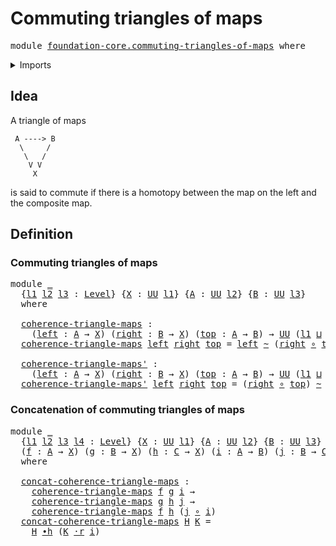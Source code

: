# Commuting triangles of maps

<pre class="Agda"><a id="40" class="Keyword">module</a> <a id="47" href="foundation-core.commuting-triangles-of-maps.html" class="Module">foundation-core.commuting-triangles-of-maps</a> <a id="91" class="Keyword">where</a>
</pre>
<details><summary>Imports</summary>

<pre class="Agda"><a id="147" class="Keyword">open</a> <a id="152" class="Keyword">import</a> <a id="159" href="foundation.universe-levels.html" class="Module">foundation.universe-levels</a>

<a id="187" class="Keyword">open</a> <a id="192" class="Keyword">import</a> <a id="199" href="foundation-core.function-types.html" class="Module">foundation-core.function-types</a>
<a id="230" class="Keyword">open</a> <a id="235" class="Keyword">import</a> <a id="242" href="foundation-core.homotopies.html" class="Module">foundation-core.homotopies</a>
<a id="269" class="Keyword">open</a> <a id="274" class="Keyword">import</a> <a id="281" href="foundation-core.whiskering-homotopies.html" class="Module">foundation-core.whiskering-homotopies</a>
</pre>
</details>

## Idea

A triangle of maps

```text
 A ----> B
  \     /
   \   /
    V V
     X
```

is said to commute if there is a homotopy between the map on the left and the
composite map.

## Definition

### Commuting triangles of maps

<pre class="Agda"><a id="573" class="Keyword">module</a> <a id="580" href="foundation-core.commuting-triangles-of-maps.html#580" class="Module">_</a>
  <a id="584" class="Symbol">{</a><a id="585" href="foundation-core.commuting-triangles-of-maps.html#585" class="Bound">l1</a> <a id="588" href="foundation-core.commuting-triangles-of-maps.html#588" class="Bound">l2</a> <a id="591" href="foundation-core.commuting-triangles-of-maps.html#591" class="Bound">l3</a> <a id="594" class="Symbol">:</a> <a id="596" href="Agda.Primitive.html#591" class="Postulate">Level</a><a id="601" class="Symbol">}</a> <a id="603" class="Symbol">{</a><a id="604" href="foundation-core.commuting-triangles-of-maps.html#604" class="Bound">X</a> <a id="606" class="Symbol">:</a> <a id="608" href="Agda.Primitive.html#320" class="Primitive">UU</a> <a id="611" href="foundation-core.commuting-triangles-of-maps.html#585" class="Bound">l1</a><a id="613" class="Symbol">}</a> <a id="615" class="Symbol">{</a><a id="616" href="foundation-core.commuting-triangles-of-maps.html#616" class="Bound">A</a> <a id="618" class="Symbol">:</a> <a id="620" href="Agda.Primitive.html#320" class="Primitive">UU</a> <a id="623" href="foundation-core.commuting-triangles-of-maps.html#588" class="Bound">l2</a><a id="625" class="Symbol">}</a> <a id="627" class="Symbol">{</a><a id="628" href="foundation-core.commuting-triangles-of-maps.html#628" class="Bound">B</a> <a id="630" class="Symbol">:</a> <a id="632" href="Agda.Primitive.html#320" class="Primitive">UU</a> <a id="635" href="foundation-core.commuting-triangles-of-maps.html#591" class="Bound">l3</a><a id="637" class="Symbol">}</a>
  <a id="641" class="Keyword">where</a>

  <a id="650" href="foundation-core.commuting-triangles-of-maps.html#650" class="Function">coherence-triangle-maps</a> <a id="674" class="Symbol">:</a>
    <a id="680" class="Symbol">(</a><a id="681" href="foundation-core.commuting-triangles-of-maps.html#681" class="Bound">left</a> <a id="686" class="Symbol">:</a> <a id="688" href="foundation-core.commuting-triangles-of-maps.html#616" class="Bound">A</a> <a id="690" class="Symbol">→</a> <a id="692" href="foundation-core.commuting-triangles-of-maps.html#604" class="Bound">X</a><a id="693" class="Symbol">)</a> <a id="695" class="Symbol">(</a><a id="696" href="foundation-core.commuting-triangles-of-maps.html#696" class="Bound">right</a> <a id="702" class="Symbol">:</a> <a id="704" href="foundation-core.commuting-triangles-of-maps.html#628" class="Bound">B</a> <a id="706" class="Symbol">→</a> <a id="708" href="foundation-core.commuting-triangles-of-maps.html#604" class="Bound">X</a><a id="709" class="Symbol">)</a> <a id="711" class="Symbol">(</a><a id="712" href="foundation-core.commuting-triangles-of-maps.html#712" class="Bound">top</a> <a id="716" class="Symbol">:</a> <a id="718" href="foundation-core.commuting-triangles-of-maps.html#616" class="Bound">A</a> <a id="720" class="Symbol">→</a> <a id="722" href="foundation-core.commuting-triangles-of-maps.html#628" class="Bound">B</a><a id="723" class="Symbol">)</a> <a id="725" class="Symbol">→</a> <a id="727" href="Agda.Primitive.html#320" class="Primitive">UU</a> <a id="730" class="Symbol">(</a><a id="731" href="foundation-core.commuting-triangles-of-maps.html#585" class="Bound">l1</a> <a id="734" href="Agda.Primitive.html#804" class="Primitive Operator">⊔</a> <a id="736" href="foundation-core.commuting-triangles-of-maps.html#588" class="Bound">l2</a><a id="738" class="Symbol">)</a>
  <a id="742" href="foundation-core.commuting-triangles-of-maps.html#650" class="Function">coherence-triangle-maps</a> <a id="766" href="foundation-core.commuting-triangles-of-maps.html#766" class="Bound">left</a> <a id="771" href="foundation-core.commuting-triangles-of-maps.html#771" class="Bound">right</a> <a id="777" href="foundation-core.commuting-triangles-of-maps.html#777" class="Bound">top</a> <a id="781" class="Symbol">=</a> <a id="783" href="foundation-core.commuting-triangles-of-maps.html#766" class="Bound">left</a> <a id="788" href="foundation-core.homotopies.html#2717" class="Function Operator">~</a> <a id="790" class="Symbol">(</a><a id="791" href="foundation-core.commuting-triangles-of-maps.html#771" class="Bound">right</a> <a id="797" href="foundation-core.function-types.html#455" class="Function Operator">∘</a> <a id="799" href="foundation-core.commuting-triangles-of-maps.html#777" class="Bound">top</a><a id="802" class="Symbol">)</a>

  <a id="807" href="foundation-core.commuting-triangles-of-maps.html#807" class="Function">coherence-triangle-maps&#39;</a> <a id="832" class="Symbol">:</a>
    <a id="838" class="Symbol">(</a><a id="839" href="foundation-core.commuting-triangles-of-maps.html#839" class="Bound">left</a> <a id="844" class="Symbol">:</a> <a id="846" href="foundation-core.commuting-triangles-of-maps.html#616" class="Bound">A</a> <a id="848" class="Symbol">→</a> <a id="850" href="foundation-core.commuting-triangles-of-maps.html#604" class="Bound">X</a><a id="851" class="Symbol">)</a> <a id="853" class="Symbol">(</a><a id="854" href="foundation-core.commuting-triangles-of-maps.html#854" class="Bound">right</a> <a id="860" class="Symbol">:</a> <a id="862" href="foundation-core.commuting-triangles-of-maps.html#628" class="Bound">B</a> <a id="864" class="Symbol">→</a> <a id="866" href="foundation-core.commuting-triangles-of-maps.html#604" class="Bound">X</a><a id="867" class="Symbol">)</a> <a id="869" class="Symbol">(</a><a id="870" href="foundation-core.commuting-triangles-of-maps.html#870" class="Bound">top</a> <a id="874" class="Symbol">:</a> <a id="876" href="foundation-core.commuting-triangles-of-maps.html#616" class="Bound">A</a> <a id="878" class="Symbol">→</a> <a id="880" href="foundation-core.commuting-triangles-of-maps.html#628" class="Bound">B</a><a id="881" class="Symbol">)</a> <a id="883" class="Symbol">→</a> <a id="885" href="Agda.Primitive.html#320" class="Primitive">UU</a> <a id="888" class="Symbol">(</a><a id="889" href="foundation-core.commuting-triangles-of-maps.html#585" class="Bound">l1</a> <a id="892" href="Agda.Primitive.html#804" class="Primitive Operator">⊔</a> <a id="894" href="foundation-core.commuting-triangles-of-maps.html#588" class="Bound">l2</a><a id="896" class="Symbol">)</a>
  <a id="900" href="foundation-core.commuting-triangles-of-maps.html#807" class="Function">coherence-triangle-maps&#39;</a> <a id="925" href="foundation-core.commuting-triangles-of-maps.html#925" class="Bound">left</a> <a id="930" href="foundation-core.commuting-triangles-of-maps.html#930" class="Bound">right</a> <a id="936" href="foundation-core.commuting-triangles-of-maps.html#936" class="Bound">top</a> <a id="940" class="Symbol">=</a> <a id="942" class="Symbol">(</a><a id="943" href="foundation-core.commuting-triangles-of-maps.html#930" class="Bound">right</a> <a id="949" href="foundation-core.function-types.html#455" class="Function Operator">∘</a> <a id="951" href="foundation-core.commuting-triangles-of-maps.html#936" class="Bound">top</a><a id="954" class="Symbol">)</a> <a id="956" href="foundation-core.homotopies.html#2717" class="Function Operator">~</a> <a id="958" href="foundation-core.commuting-triangles-of-maps.html#925" class="Bound">left</a>
</pre>
### Concatenation of commuting triangles of maps

<pre class="Agda"><a id="1026" class="Keyword">module</a> <a id="1033" href="foundation-core.commuting-triangles-of-maps.html#1033" class="Module">_</a>
  <a id="1037" class="Symbol">{</a><a id="1038" href="foundation-core.commuting-triangles-of-maps.html#1038" class="Bound">l1</a> <a id="1041" href="foundation-core.commuting-triangles-of-maps.html#1041" class="Bound">l2</a> <a id="1044" href="foundation-core.commuting-triangles-of-maps.html#1044" class="Bound">l3</a> <a id="1047" href="foundation-core.commuting-triangles-of-maps.html#1047" class="Bound">l4</a> <a id="1050" class="Symbol">:</a> <a id="1052" href="Agda.Primitive.html#591" class="Postulate">Level</a><a id="1057" class="Symbol">}</a> <a id="1059" class="Symbol">{</a><a id="1060" href="foundation-core.commuting-triangles-of-maps.html#1060" class="Bound">X</a> <a id="1062" class="Symbol">:</a> <a id="1064" href="Agda.Primitive.html#320" class="Primitive">UU</a> <a id="1067" href="foundation-core.commuting-triangles-of-maps.html#1038" class="Bound">l1</a><a id="1069" class="Symbol">}</a> <a id="1071" class="Symbol">{</a><a id="1072" href="foundation-core.commuting-triangles-of-maps.html#1072" class="Bound">A</a> <a id="1074" class="Symbol">:</a> <a id="1076" href="Agda.Primitive.html#320" class="Primitive">UU</a> <a id="1079" href="foundation-core.commuting-triangles-of-maps.html#1041" class="Bound">l2</a><a id="1081" class="Symbol">}</a> <a id="1083" class="Symbol">{</a><a id="1084" href="foundation-core.commuting-triangles-of-maps.html#1084" class="Bound">B</a> <a id="1086" class="Symbol">:</a> <a id="1088" href="Agda.Primitive.html#320" class="Primitive">UU</a> <a id="1091" href="foundation-core.commuting-triangles-of-maps.html#1044" class="Bound">l3</a><a id="1093" class="Symbol">}</a> <a id="1095" class="Symbol">{</a><a id="1096" href="foundation-core.commuting-triangles-of-maps.html#1096" class="Bound">C</a> <a id="1098" class="Symbol">:</a> <a id="1100" href="Agda.Primitive.html#320" class="Primitive">UU</a> <a id="1103" href="foundation-core.commuting-triangles-of-maps.html#1047" class="Bound">l4</a><a id="1105" class="Symbol">}</a>
  <a id="1109" class="Symbol">(</a><a id="1110" href="foundation-core.commuting-triangles-of-maps.html#1110" class="Bound">f</a> <a id="1112" class="Symbol">:</a> <a id="1114" href="foundation-core.commuting-triangles-of-maps.html#1072" class="Bound">A</a> <a id="1116" class="Symbol">→</a> <a id="1118" href="foundation-core.commuting-triangles-of-maps.html#1060" class="Bound">X</a><a id="1119" class="Symbol">)</a> <a id="1121" class="Symbol">(</a><a id="1122" href="foundation-core.commuting-triangles-of-maps.html#1122" class="Bound">g</a> <a id="1124" class="Symbol">:</a> <a id="1126" href="foundation-core.commuting-triangles-of-maps.html#1084" class="Bound">B</a> <a id="1128" class="Symbol">→</a> <a id="1130" href="foundation-core.commuting-triangles-of-maps.html#1060" class="Bound">X</a><a id="1131" class="Symbol">)</a> <a id="1133" class="Symbol">(</a><a id="1134" href="foundation-core.commuting-triangles-of-maps.html#1134" class="Bound">h</a> <a id="1136" class="Symbol">:</a> <a id="1138" href="foundation-core.commuting-triangles-of-maps.html#1096" class="Bound">C</a> <a id="1140" class="Symbol">→</a> <a id="1142" href="foundation-core.commuting-triangles-of-maps.html#1060" class="Bound">X</a><a id="1143" class="Symbol">)</a> <a id="1145" class="Symbol">(</a><a id="1146" href="foundation-core.commuting-triangles-of-maps.html#1146" class="Bound">i</a> <a id="1148" class="Symbol">:</a> <a id="1150" href="foundation-core.commuting-triangles-of-maps.html#1072" class="Bound">A</a> <a id="1152" class="Symbol">→</a> <a id="1154" href="foundation-core.commuting-triangles-of-maps.html#1084" class="Bound">B</a><a id="1155" class="Symbol">)</a> <a id="1157" class="Symbol">(</a><a id="1158" href="foundation-core.commuting-triangles-of-maps.html#1158" class="Bound">j</a> <a id="1160" class="Symbol">:</a> <a id="1162" href="foundation-core.commuting-triangles-of-maps.html#1084" class="Bound">B</a> <a id="1164" class="Symbol">→</a> <a id="1166" href="foundation-core.commuting-triangles-of-maps.html#1096" class="Bound">C</a><a id="1167" class="Symbol">)</a>
  <a id="1171" class="Keyword">where</a>

  <a id="1180" href="foundation-core.commuting-triangles-of-maps.html#1180" class="Function">concat-coherence-triangle-maps</a> <a id="1211" class="Symbol">:</a>
    <a id="1217" href="foundation-core.commuting-triangles-of-maps.html#650" class="Function">coherence-triangle-maps</a> <a id="1241" href="foundation-core.commuting-triangles-of-maps.html#1110" class="Bound">f</a> <a id="1243" href="foundation-core.commuting-triangles-of-maps.html#1122" class="Bound">g</a> <a id="1245" href="foundation-core.commuting-triangles-of-maps.html#1146" class="Bound">i</a> <a id="1247" class="Symbol">→</a>
    <a id="1253" href="foundation-core.commuting-triangles-of-maps.html#650" class="Function">coherence-triangle-maps</a> <a id="1277" href="foundation-core.commuting-triangles-of-maps.html#1122" class="Bound">g</a> <a id="1279" href="foundation-core.commuting-triangles-of-maps.html#1134" class="Bound">h</a> <a id="1281" href="foundation-core.commuting-triangles-of-maps.html#1158" class="Bound">j</a> <a id="1283" class="Symbol">→</a>
    <a id="1289" href="foundation-core.commuting-triangles-of-maps.html#650" class="Function">coherence-triangle-maps</a> <a id="1313" href="foundation-core.commuting-triangles-of-maps.html#1110" class="Bound">f</a> <a id="1315" href="foundation-core.commuting-triangles-of-maps.html#1134" class="Bound">h</a> <a id="1317" class="Symbol">(</a><a id="1318" href="foundation-core.commuting-triangles-of-maps.html#1158" class="Bound">j</a> <a id="1320" href="foundation-core.function-types.html#455" class="Function Operator">∘</a> <a id="1322" href="foundation-core.commuting-triangles-of-maps.html#1146" class="Bound">i</a><a id="1323" class="Symbol">)</a>
  <a id="1327" href="foundation-core.commuting-triangles-of-maps.html#1180" class="Function">concat-coherence-triangle-maps</a> <a id="1358" href="foundation-core.commuting-triangles-of-maps.html#1358" class="Bound">H</a> <a id="1360" href="foundation-core.commuting-triangles-of-maps.html#1360" class="Bound">K</a> <a id="1362" class="Symbol">=</a>
    <a id="1368" href="foundation-core.commuting-triangles-of-maps.html#1358" class="Bound">H</a> <a id="1370" href="foundation-core.homotopies.html#3281" class="Function Operator">∙h</a> <a id="1373" class="Symbol">(</a><a id="1374" href="foundation-core.commuting-triangles-of-maps.html#1360" class="Bound">K</a> <a id="1376" href="foundation-core.whiskering-homotopies.html#1795" class="Function Operator">·r</a> <a id="1379" href="foundation-core.commuting-triangles-of-maps.html#1146" class="Bound">i</a><a id="1380" class="Symbol">)</a>
</pre>